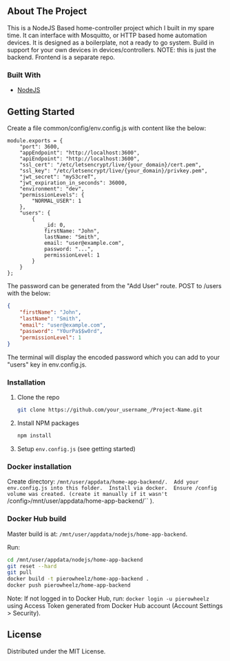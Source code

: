 <!-- ABOUT THE PROJECT -->
## About The Project

This is a NodeJS Based home-controller project which I built in my spare time. It can interface with Mosquitto, or HTTP based home automation devices. It is designed as a boilerplate, not a ready to go system. Build in support for your own devices in devices/controllers.
NOTE: this is just the backend. Frontend is a separate repo.

### Built With

* [NodeJS](https://getbootstrap.com)


<!-- GETTING STARTED -->
## Getting Started

Create a file common/config/env.config.js with content like the below:
```JS
module.exports = {
    "port": 3600,
    "appEndpoint": "http://localhost:3600",
    "apiEndpoint": "http://localhost:3600",
    "ssl_cert": "/etc/letsencrypt/live/{your_domain}/cert.pem",
    "ssl_key": "/etc/letsencrypt/live/{your_domain}/privkey.pem",
    "jwt_secret": "myS3creT",
    "jwt_expiration_in_seconds": 36000,
    "environment": "dev",
    "permissionLevels": {
        "NORMAL_USER": 1
    },
    "users": {
        {
            _id: 0,
            firstName: "John",
            lastName: "Smith",
            email: "user@example.com",
            password: "...",
            permissionLevel: 1
        }
    }
};

```
The password can be generated from the "Add User" route. POST to /users with the below:
```JSON
{
    "firstName": "John",
    "lastName": "Smith",
    "email": "user@example.com",
    "password": "Y0urPa$$w0rd",
    "permissionLevel": 1
}
```
The terminal will display the encoded password which you can add to your "users" key in env.config.js.

### Installation

1. Clone the repo
   ```sh
   git clone https://github.com/your_username_/Project-Name.git
   ```
2. Install NPM packages
   ```sh
   npm install
   ```
3. Setup `env.config.js` (see getting started)

### Docker installation
Create directory: `/mnt/user/appdata/home-app-backend/. 
Add your env.config.js into this folder. 
Install via docker. 
Ensure /config volume was created. (create it manually if it wasn't `/config` > `/mnt/user/appdata/home-app-backend/`` ). 

### Docker Hub build 
Master build is at: `/mnt/user/appdata/nodejs/home-app-backend`. 

Run:
```sh 
cd /mnt/user/appdata/nodejs/home-app-backend
git reset --hard 
git pull 
docker build -t pierowheelz/home-app-backend . 
docker push pierowheelz/home-app-backend 
```

Note: If not logged in to Docker Hub, run: `docker login -u pierowheelz` using Access Token generated from Docker Hub account (Account Settings > Security).

<!-- LICENSE -->
## License

Distributed under the MIT License.
